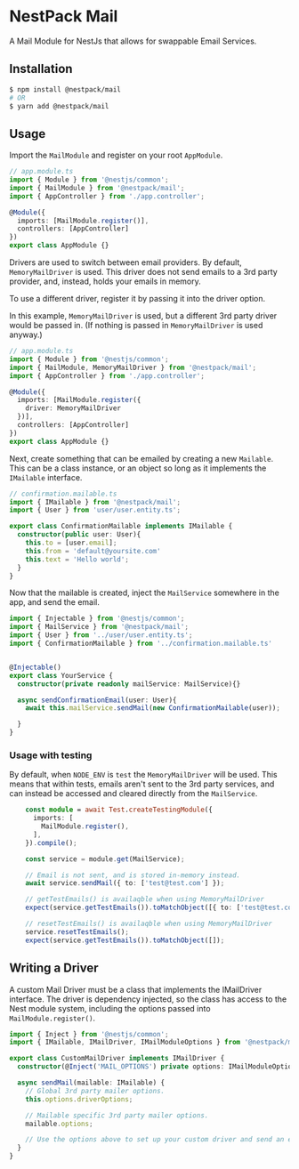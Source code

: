 # NestPack Mail
A Mail Module for NestJs that allows for swappable Email Services.

## Installation

```bash
$ npm install @nestpack/mail
# OR
$ yarn add @nestpack/mail
```

## Usage

Import the `MailModule` and register on your root `AppModule`.

```typescript
// app.module.ts
import { Module } from '@nestjs/common';
import { MailModule } from '@nestpack/mail';
import { AppController } from './app.controller';

@Module({
  imports: [MailModule.register()],
  controllers: [AppController]
})
export class AppModule {}
```

Drivers are used to switch between email providers. By default, `MemoryMailDriver` is used. 
This driver does not send emails to a 3rd party provider, and, instead, holds your emails in memory.

To use a different driver, register it by passing it into the driver option.

In this example, `MemoryMailDriver` is used, but a different 3rd party driver would be passed in.
(If nothing is passed in `MemoryMailDriver` is used anyway.)

```typescript
// app.module.ts
import { Module } from '@nestjs/common';
import { MailModule, MemoryMailDriver } from '@nestpack/mail';
import { AppController } from './app.controller';

@Module({
  imports: [MailModule.register({
    driver: MemoryMailDriver
  })],
  controllers: [AppController]
})
export class AppModule {}
```

Next, create something that can be emailed by creating a new `Mailable`. This can be
a class instance, or an object so long as it implements the `IMailable` interface.

```typescript
// confirmation.mailable.ts
import { IMailable } from '@nestpack/mail';
import { User } from 'user/user.entity.ts';

export class ConfirmationMailable implements IMailable {
  constructor(public user: User){
    this.to = [user.email];
    this.from = 'default@yoursite.com'
    this.text = 'Hello world';
  }
}
```

Now that the mailable is created, inject the `MailService` somewhere in the app, and 
send the email.

```typescript
import { Injectable } from '@nestjs/common';
import { MailService } from '@nestpack/mail';
import { User } from '../user/user.entity.ts';
import { ConfirmationMailable } from '../confirmation.mailable.ts'


@Injectable()
export class YourService {
  constructor(private readonly mailService: MailService){}

  async sendConfirmationEmail(user: User){
    await this.mailService.sendMail(new ConfirmationMailable(user));

  }
}
```


### Usage with testing
By default, when `NODE_ENV` is `test` the `MemoryMailDriver` will be used. This means that within tests, 
emails aren't sent to the 3rd party services, and can instead be accessed and cleared directly from the `MailService`.

```typescript
    const module = await Test.createTestingModule({
      imports: [
        MailModule.register(),
      ],
    }).compile();

    const service = module.get(MailService);

    // Email is not sent, and is stored in-memory instead.
    await service.sendMail({ to: ['test@test.com'] });

    // getTestEmails() is availaqble when using MemoryMailDriver
    expect(service.getTestEmails()).toMatchObject([{ to: ['test@test.com'] }]);

    // resetTestEmails() is availaqble when using MemoryMailDriver
    service.resetTestEmails();
    expect(service.getTestEmails()).toMatchObject([]);
```

## Writing a Driver
A custom Mail Driver must be a class that implements the IMailDriver interface. The driver is
dependency injected, so the class has access to the Nest module system, including the options 
passed into `MailModule.register()`.

```typescript
import { Inject } from '@nestjs/common';
import { IMailable, IMailDriver, IMailModuleOptions } from '@nestpack/mail';

export class CustomMailDriver implements IMailDriver {
  constructor(@Inject('MAIL_OPTIONS') private options: IMailModuleOptions) {}

  async sendMail(mailable: IMailable) {
    // Global 3rd party mailer options.
    this.options.driverOptions;

    // Mailable specific 3rd party mailer options.
    mailable.options;

    // Use the options above to set up your custom driver and send an email here.
  }
}

```